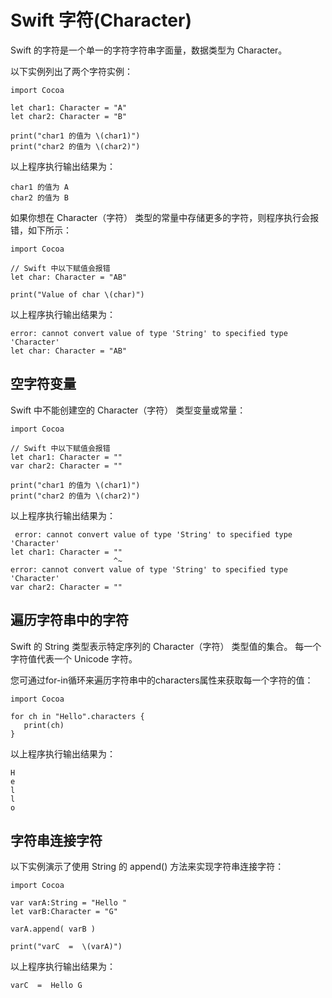 # Swift 字符(Character)

Swift 的字符是一个单一的字符字符串字面量，数据类型为 Character。

以下实例列出了两个字符实例：

```
import Cocoa

let char1: Character = "A"
let char2: Character = "B"

print("char1 的值为 \(char1)")
print("char2 的值为 \(char2)")

```

以上程序执行输出结果为：

```
char1 的值为 A
char2 的值为 B
```

如果你想在 Character（字符） 类型的常量中存储更多的字符，则程序执行会报错，如下所示：

```
import Cocoa

// Swift 中以下赋值会报错
let char: Character = "AB"

print("Value of char \(char)")

```

以上程序执行输出结果为：

```
error: cannot convert value of type 'String' to specified type 'Character'
let char: Character = "AB"

```

## 空字符变量

Swift 中不能创建空的 Character（字符） 类型变量或常量：

```
import Cocoa

// Swift 中以下赋值会报错
let char1: Character = ""
var char2: Character = ""

print("char1 的值为 \(char1)")
print("char2 的值为 \(char2)")

```

以上程序执行输出结果为：

```
 error: cannot convert value of type 'String' to specified type 'Character'
let char1: Character = ""
                       ^~
error: cannot convert value of type 'String' to specified type 'Character'
var char2: Character = ""

```

## 遍历字符串中的字符

Swift 的 String 类型表示特定序列的 Character（字符） 类型值的集合。 每一个字符值代表一个 Unicode 字符。

您可通过for-in循环来遍历字符串中的characters属性来获取每一个字符的值：

```
import Cocoa

for ch in "Hello".characters {
   print(ch)
}

```

以上程序执行输出结果为：

```
H
e
l
l
o

```

## 字符串连接字符

以下实例演示了使用 String 的 append() 方法来实现字符串连接字符：

```
import Cocoa

var varA:String = "Hello "
let varB:Character = "G"

varA.append( varB )

print("varC  =  \(varA)")

```

以上程序执行输出结果为：

```
varC  =  Hello G

```

